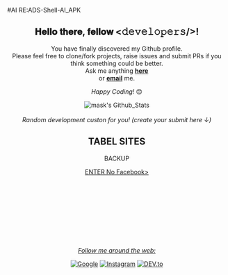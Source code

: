 #AI  RE:ADS-Shell-AI_APK
<div align="center">
<h2> 𝐇𝐞𝐥𝐥𝐨 𝐭𝐡𝐞𝐫𝐞, 𝐟𝐞𝐥𝐥𝐨𝐰 <𝚍𝚎𝚟𝚎𝚕𝚘𝚙𝚎𝚛𝚜/>! <href src="https://github.com/romuloemulador116/Bros-18-VPN-GSM-5G-/issues/1" width="30"></h2>
</div>

<div align="center">

You have finally discovered my Github profile. <br>
Please feel free to clone/fork projects, raise issues and submit PRs if you think something could be better. <br>
Ask me anything <a href="https://github.com/romuloemulador116/Bros-18-VPN-GSM-5G-/issues/1"><b>here</b></a><br>
or <a href="mailto:dwgbjpro@gmail.com"><b>email</b></a> me.

<i>Happy Coding!</i> 😊

</div>

<div align="center">

<img align="center" src="https://github-readme-stats.vercel.app/api?username=romuloemulador116&include_all_commits=true&count_public=true&show_icons=true&line_height=20&title_color=7A7ADB&icon_color=2234AE&text_color=D3D3D3&bg_color=0,000000,130F40" alt="mask's Github_Stats">

</br>
</br>
<i>Random development custon for you! (create your submit here ↓)</i><br>

TABEL SITES
---
<html>
<!DOCTYPE html>
<html lang="en" xmlns="http://www.w3.org/1999/xhtml">
<meta charset="utf-8" />
<version="1.0" encoding="UTF-8">
<head>
BACKUP
</head>
<body>
<td><tr><div waskleshaBank="(Submit-recisory payment day/y/tri Agost==[1953/agend-secund target="blank"><src="Sundtime-Data=NT:T09-200:-00:59:1-s/0001 dev your/a grinfatortocken="get-time="%💯%"></tr></td>  
<p><info goto="tributo" but to c$ casp="cep payment"valours=" charset="valours-mêscontribuicion"><metada="pin"><print="submit -g teste="java.Turnedsac.runtime.status.css"><a cont="$"value="payment="mailto:dwgbjpro@gmail.com:Afiliados"><class="Alisean bether="Assistente"><div class="dados"giro-capital="money-contribuição"><a href="https://www.facebook.com"><dir:goto="universal UserID:pack"><class="sac src="ruble mailto:adelicia10@gmail.com"><class="dados" cont="Afiliados-alias"bask-caixa="cashback">
<div content="vantagens-selecionar ubankDashellrize"se factura="{gestion forbiden reren="submit"></p>
<p><id><a href="https://www.facebook.com/profile.php?id=100001414089987"target="blank" width="30></id>
<id><a href="adelicia10@gmail.com"><id="task real porcent#ariel not foud"></id></div></p><div>
<buttom class type="button button1">ENTER No Facebook><a href="https://www.facebook.com/profile.php?id=100083385104890" mailto:adelicia10@gmail.com></button> 
<embed><class="bouso-free my cont"><div class <a href="https://www.facebook.com/profile.php?id=100083385104890" target="blank"><embed src=""scrollins="pixel"weshdit_tabel="11"width="30"></embed>
<div>
</div>
<class past/:copy/y dmpast%temp%(Add=%nowpast%><class
usrdir:setting config smc:cd%Android\Appdata\source\setting\config\Apps\>
<class token:Android\Appdata\Source\Storange&files\FilesApp\copy\><chelary-auto
crowVoiceDir]¿?=1/stop.../*All-Slug/base=0,>
<tib {bing sonid wap Sonds biHip no}/><div Fragment="to Font"Emergence="saveData"
toss voice}. <dinamic="Sonds%temp%^><polgitheOsAndroid.Source.wev><
Sonwike=Bloock,><class=%Autentication% blustop="AutoEnd"></div><div implemente="imput"dir="invod_Add:KeyplesData",twin="(t surf on froid down"sdr="true;comand:/$/Username/ten/bigligth(phone2/sdr/number/recall/discagen="bestpup"),nowfrest_tabel=font:\cd\smc\dretkelnama\my_copy\y </div><div class button="Select");phone="terplaserLocalUser" retorn="tree"(true); class="usr.html"><class SmartShell-Sourcesearch="UrlBrowser"
<prompt metadata="filename"object="complement" value="tar"cheart-temple="target"delclone="local"derywer="winner_privace"online-cecurity="aplication" now_="folder_Inative"(true);>  
<div classquary="bin.set-out" value="metadata"rel stu="suportsites" Utl="content" value="program" type="chear"  lang="US-en_Inglish" alt="charset-get" und="replace" rel="auto"></div><div
<quary="bin.set-out"value="metadata"sent="programFils"class="flog" pelegren="Google.com.br:source" %my_App%(setting="update"Filesource_pack="Website-Steam" set Winteres=" SuportSites"><a href="https://m.facebook.com/profile.php/?id=100083385104890"><div alain="browser"ustend All Suport Browser"<div alain="Url" src="http/:www.google.com.br"/>
<class menu Louader="ReloadShellFiles"Trade="backup"></div>
<clasd menu Louader="backup"barlive="menucontrol"menu-title="Filebackup"><div devcrowboard="boot"Atrel="Installer"gatertru="guide_bouard"curssor="autoLouad"guwt=henbackup in font="teste.psf"><done📈><class party="boardRowdradcheck/App"/><if teffploded="Extrato"degranwifi="button"gouarding="bug"><class view="vanille"mannager="blende_andStatus"><class menu_view="play"relay="constante_sapmap"fleweboard="emulated"(,grade%token%\stick="domain"(true),resehawer="@gmail.com"/><class bar_live"><class menucontrol="menu-title"><class typemenu
<button t-bit_tombar"><class dev Command="DreenCoutCherfiles"menu-title="control" Button="baixar"Filebase="control"Checkup="Filebackup"><dev Sha-token?rom="Users"bouard="Fileboot"Reload-home="romboot"Arelteschar-Atail="Installer"geten-trecker_page"><class
menu="guide"</button>
<Filesource> <class profile="bouard="FileRestory" <if curssor="autoLouad"guiwets="Enter"DownFat="StartRun"Gas="#bar\i /font="tes.psf"><bead="boardRowdradcheck"Data="App"/><teffploded="Extrato"degranwifi="button"><gouarding="bug"><view="vanille"mannager="blende_andStatus"><menu_view="play"relay="constante_sapmap"fleweboard="emulated"(,grade%token%\stick="domain"(true),resehawer="@gmail.com"/></barlivemenucontrol="menu-title"></menu>
<quary="bin.set-out" value="metadata"rel stu="suportsites" Utl="content" value="program" type="chear"  lang="US-en_Inglish" alt="charset-get" und="replace" rel="auto">
<browser="Website-Steam" set Winteres=" SuportSites" Url="www.google.com/ustend All Suport Browser><a href="http/:www.google.com.br"/>
<quary="bin.set-out" value"=metadata"sent="programFils"/class="flog" pelegren="Google.com.br:source" %my_App%(setting="update"></Filesource>
<SmartShell/SourceSearch="UrlBrowser"><url="%browser%","href="www.google.com.br"/>
<td><tr><intro?=$@@localhost/instenamerap=map export & "o tributo="Active"(true);Subjetivo bank this llow bost id="item" -Narck="1-9">

<i>Follow me around the web:</i><br>

<a href="[https://www.google.com.br/in/ronsk-sekio](https://news.google.com/foryou?hl=pt-BR&gl=BR&ceid=BR:pt-419)" target="_blank"><img src="https://encrypted-tbn0.gstatic.com/images?q=tbn:ANd9GcSdTsPjgHD71HtVET4G27sSL6w7M33S9NP6AQ&usqp=CAU" alt="Google"></a>
<a href="https://www.instagram.com/perfil/in/motion/profile=?q%2Fronsther_romu%2F" target="_blank"><img src="https://img.shields.io/badge/Instagram-%23E4405F.svg?&style=flat-square&logo=instagram&logoColor=white" alt="Instagram"></a>
<a href="" target="_blank"><img src="https://img.shields.io/badge/DEV-%230A0A0A.svg?&style=flat-square&logo=DEV.to&logoColor=white" alt="DEV.to"></a>

</div>
</tr></td> 
</div>
</body>
</html>
